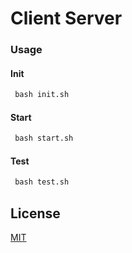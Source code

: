 # Client Server


### Usage

#### Init
```python
 bash init.sh
```

#### Start
```python
 bash start.sh
```

#### Test
```python
 bash test.sh
```

## License
[MIT](https://choosealicense.com/licenses/mit/)
